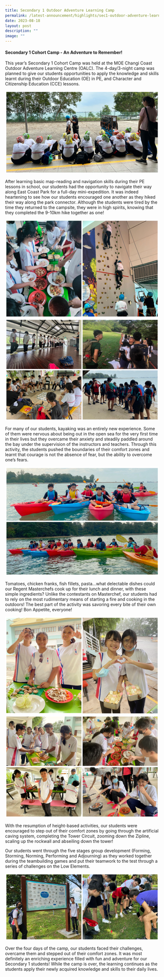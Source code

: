 ```yaml
---
title: Secondary 1 Outdoor Adventure Learning Camp
permalink: /latest-announcement/highlights/sec1-outdoor-adventure-learning-camp/
date: 2023-08-18
layout: post
description: ""
image: ""
---
```

#### Secondary 1 Cohort Camp - An Adventure to Remember!
 
This year’s Secondary 1 Cohort Camp was held at the MOE Changi Coast Outdoor Adventure Learning Centre (OALC). The 4-day/3-night camp was planned to give our students opportunities to apply the knowledge and skills learnt during their Outdoor Education (OE) in PE, and Character and Citizenship Education (CCE) lessons.

![](/images/Highlights%20Post/S1OutdrAdvLrningCamp2023-1.png)

After learning basic map-reading and navigation skills during their PE lessons in school, our students had the opportunity to navigate their way along East Coast Park for a full-day mini-expedition. It was indeed heartening to see how our students encouraged one another as they hiked their way along the park connector. Although the students were tired by the time they returned to the campsite, they were in high spirits, knowing that they completed the 9-10km hike together as one!

![](/images/Highlights%20Post/S1OutdrAdvLrningCamp2023-2.png)
![](/images/Highlights%20Post/S1OutdrAdvLrningCamp2023-3.png)

For many of our students, kayaking was an entirely new experience. Some of them were nervous about being out in the open sea for the very first time in their lives but they overcame their anxiety and steadily paddled around the bay under the supervision of the instructors and teachers. Through this activity, the students pushed the boundaries of their comfort zones and learnt that courage is not the absence of fear, but the ability to overcome one’s fears.

![](/images/Highlights%20Post/S1OutdrAdvLrningCamp2023-4.png)
 
Tomatoes, chicken franks, fish fillets, pasta…what delectable dishes could our Regent Masterchefs cook up for their lunch and dinner, with these simple ingredients? Unlike the contestants on Masterchef, our students had to rely on the most rudimentary means of starting a fire and cooking in the outdoors! The best part of the activity was savoring every bite of their own cooking! Bon Appetite, everyone!

![](/images/Highlights%20Post/S1OutdrAdvLrningCamp2023-5.png)
![](/images/Highlights%20Post/S1OutdrAdvLrningCamp2023-6.png)

With the resumption of height-based activities, our students were encouraged to step out of their comfort zones by going through the artificial caving system, completing the Tower Circuit, zooming down the Zipline, scaling up the rockwall and abseiling down the tower!

Our students went through the five stages group development (Forming, Storming, Norming, Performing and Adjourning) as they worked together during the teambuilding games and put their teamwork to the test through a series of challenges on the Low Elements.

![](/images/Highlights%20Post/S1OutdrAdvLrningCamp2023-7.png)

Over the four days of the camp, our students faced their challenges, overcame them and stepped out of their comfort zones. It was most definitely an enriching experience filled with fun and adventure for our Secondary 1 students! While the camp is over, the learning continues as the students apply their newly acquired knowledge and skills to their daily lives.